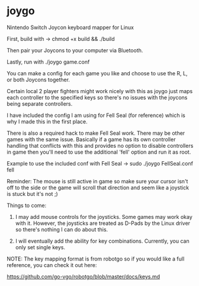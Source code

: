 # joygo
Nintendo Switch Joycon keyboard mapper for Linux

First, build with -> chmod +x build && ./build

Then pair your Joycons to your computer via Bluetooth.

Lastly, run with ./joygo game.conf

You can make a config for each game you like and choose to use the R, L, or both Joycons together.

Certain local 2 player fighters might work nicely with this as joygo just maps each controller to
the specified keys so there's no issues with the joycons being separate controllers.

I have included the config I am using for Fell Seal (for reference) which is why I made this in the first place.

There is also a required hack to make Fell Seal work. There may be other games with the same issue.
Basically if a game has its own controller handling that conflicts with this and provides no option
to disable controllers in game then you'll need to use the additional 'fell' option and run it as root.

Example to use the included conf with Fell Seal -> sudo ./joygo FellSeal.conf fell

Reminder: The mouse is still active in game so make sure your cursor isn't off to the side or
the game will scroll that direction and seem like a joystick is stuck but it's not ;)

Things to come:

1. I may add mouse controls for the joysticks. Some games may work okay with it.
However, the joysticks are treated as D-Pads by the Linux driver so there's nothing I can do about this.

2. I will eventually add the ability for key combinations. Currently, you can only set single keys. 

NOTE: The key mapping format is from robotgo so if you would like a full reference, you can check it out here:

https://github.com/go-vgo/robotgo/blob/master/docs/keys.md
